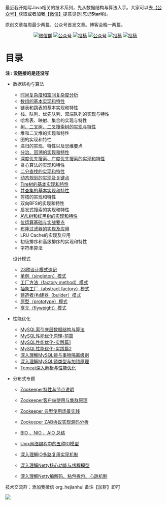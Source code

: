 
最近我开始写Java相关的技术系列，先从数据结构与算法入手。大家可以去[【公众号】](#公众号)获取或者加我[【微信】](#微信)提意见(别忘记**Star**哟)。

原创文章每周最少两篇，公众号首发文章。博客会晚一两篇。




<p align="center">
  <a href="#微信"><img src="https://img.shields.io/badge/weChat-微信群-blue.svg" alt="微信群"></a>
  <a href="#公众号"><img src="https://img.shields.io/badge/公众号-一角钱小助手-lightgrey" alt="公众号"></a>
  <a href="https://www.toutiao.com/c/user/token/MS4wLjABAAAAOhN0XemrWZKDxa6wo4TLfcNFiLU9oYveWN1-R8MimFA/"><img src="https://img.shields.io/badge/toutiao-头条-9cf" alt="投稿"></a>
  <a href="https://juejin.im/user/307518986264109"><img src="https://img.shields.io/badge/juejin-掘金-blue.svg" alt="公众号"></a>
  <a href="https://www.zhihu.com/people/hejianhui-72"><img src="https://img.shields.io/badge/zhihu-知乎-informational" alt="投稿"></a>
  <a href="https://blog.csdn.net/org_hjh"><img src="https://img.shields.io/badge/csdn-CSDN-red.svg" alt="投稿"></a>
</p>



# 目录

**注 : 没链接的是还没写**

- 数据结构与算法

    - [时间复杂度和空间复杂度分析](https://mp.weixin.qq.com/s/YwmEkaQgT36InDUaF0QjyA)
    - [数组的基本实现和特性](https://mp.weixin.qq.com/s?__biz=MzA4NjI1MTkyNw==&mid=302508523&idx=1&sn=70f4b4ca4f3f5adc2b833a1f592edae3&scene=19#wechat_redirect)
    - 链表和跳表的基本实现和特性
    - 栈、队列、优先队列、双端队列的实现与特性
    - 哈希表、映射、集合的实现与特性
    - [树、二叉树、二叉搜索树的实现与特性](https://mp.weixin.qq.com/s?__biz=MzA4NjI1MTkyNw==&mid=2449993586&idx=1&sn=5016403995c555669baa8a10c956c96c&chksm=8838cf8abf4f469c287fa0cd5e590d43d98f0c72148579af1f1b8711a8e4bab29861d8623228&scene=178#rd)
    - 堆和二叉堆的实现和特性
    - 图的实现和特性
    - 递归的实现、特性以及思维要点
    - [分治、回溯的实现和特性](https://mp.weixin.qq.com/s?__biz=MzA4NjI1MTkyNw==&mid=2449992294&idx=1&sn=0279a09ff528c0f4848d3f24c2725c20&scene=19#wechat_redirect)
    - [深度优先搜索、广度优先搜索的实现和特性](https://mp.weixin.qq.com/s?__biz=MzA4NjI1MTkyNw==&mid=2449992325&idx=1&sn=3028a98312b163ecd7f4700677bd4092&scene=19#wechat_redirect)
    - 贪心算法的实现和特性
    - [二分查找的实现和特性](https://mp.weixin.qq.com/s?__biz=MzA4NjI1MTkyNw==&mid=2449992484&idx=1&sn=b4090c8939b2c1fb86bd06d8a59c637a&chksm=8838cbdcbf4f42ca67d9e03b48ccdfa52d7c604aa53571a47fa21d0944c7cb5f02f8b9dd4fba&scene=178#rd)
    - [动态规划的实现及关键点](https://mp.weixin.qq.com/s?__biz=MzA4NjI1MTkyNw==&mid=2449992469&idx=1&sn=15634db09ed5bf36972e4941a7823d35&chksm=8838cbedbf4f42fb04baca5df20763a7567df8e3c480390f080729e9241108572b726862b528&scene=178#rd)
    - [Tire树的基本实现和特性](https://mp.weixin.qq.com/s?__biz=MzA4NjI1MTkyNw==&mid=2449992499&idx=1&sn=3ffe17cdfca02c8bf41846526c3bb54d&chksm=8838cbcbbf4f42dd82b673d41cacd31cbdd03cb0d098361806ed703a770345eb9b3a58033ce7&scene=178#rd)
    - [并查集的基本实现和特性](https://mp.weixin.qq.com/s?__biz=MzA4NjI1MTkyNw==&mid=2449992525&idx=1&sn=35f5c7c82744d59e83dfb81e7b7f504a&chksm=8838cbb5bf4f42a3d27515e6cf59871cc72c048674177352dacd677df990f54bfa884c70e8e5&scene=178#rd)
    - 剪枝的实现和特性
    - 双向BFS的实现和特性
    - 启发式搜索的实现和特性
    - [AVL树和红黑树的实现和特性](https://mp.weixin.qq.com/s?__biz=MzA4NjI1MTkyNw==&mid=2449992684&idx=1&sn=9722cce6d498ae69022796f887b07245&chksm=8838cb14bf4f420242679ff5d30c445cb5e1fd78b77742b917068879e3c28d19f854b9f58d56&scene=178#rd)
    - [位运算基础与实战要点](https://mp.weixin.qq.com/s?__biz=MzA4NjI1MTkyNw==&mid=2449992539&idx=1&sn=16dea41601c559135336b18f46e416c6&chksm=8838cba3bf4f42b5bd6a14e43c62306ea213925b51bf150e1b395dafafeae394402cac5f622d&scene=178#rd)
    - [布隆过滤器的实现及应用](https://mp.weixin.qq.com/s?__biz=MzA4NjI1MTkyNw==&mid=2449992555&idx=1&sn=3f16f8ac4c74b9af8d3629dbed698606&chksm=8838cb93bf4f42853f2436b2174adbfcd69bbf56f53e5ee486b652d848fade2f03c60f5a845a&scene=178#rd)
    - LRU Cache的实现及应用
    - 初级排序和高级排序的实现和特性
    - 字符串算法
  
  设计模式
    
    - [23种设计模式速记](https://mp.weixin.qq.com/s/PvVQxwsU3QKEijOWpUf-1w)
    - [单例（singleton）模式](https://mp.weixin.qq.com/s/tj2YqoRUtRgjfFMzR7KyWA)
    - [工厂方法（factory method）模式](https://mp.weixin.qq.com/s/qY37AhlwZb0cfBhIjVP1MQ)
    - [抽象工厂（abstract factory）模式](https://mp.weixin.qq.com/s/WK4HGUDFfDW-DWjNOcsYLg)
    - [建造者/构建器（builder）模式 ](https://mp.weixin.qq.com/s/Vm_8_2JH-B32_2n6yfheIw)
    - [原型（prototype）模式](https://mp.weixin.qq.com/s/1GRNj5JdzIsZOStSatc2cg)
    - [享元（flyweight）模式](https://mp.weixin.qq.com/s/rX2RqsgqjxTVCXxEOlO68g)
  
    
- 性能优化

    - [MySQL索引底层数据结构与算法](https://mp.weixin.qq.com/s?__biz=MzA4NjI1MTkyNw==&mid=2449993426&idx=1&sn=ee5259d80cd38189a7d5001a063b1044&chksm=8838ce2abf4f473cc2f00957e7ced6cf57104d418e622a694b48e53ef74ed6b6ba4fbb61f950&scene=178#rd)
    - [MySQL性能优化原理-前篇](https://mp.weixin.qq.com/s?__biz=MzA4NjI1MTkyNw==&mid=2449993619&idx=1&sn=0e17f482b7bd97706a475e203e107806&chksm=8838cf6bbf4f467d3c3ce00597ff5e7979ed4f33303ae08091768b1e5bd8dc6062159bf9c701&scene=178#rd)
    - [MySQL性能优化-实践篇1](https://mp.weixin.qq.com/s/Etb39rkjtG32_jIAN0TUnQ)
    - [MySQL性能优化-实践篇2](https://mp.weixin.qq.com/s?__biz=MzA4NjI1MTkyNw==&mid=2449993711&idx=1&sn=9919c439750cffb835ec1fef410ccf07&chksm=8838cf17bf4f4601f7a0c6f9800c92de8a81ee557283db167306a44ae69b23146d14974c092e&scene=178#rd)
    - [深入理解MySQL锁与事物隔离级别](https://www.juejin.im/post/6875264015048638472)
    - [深入理解MySQL锁类型与加锁原理](https://juejin.im/post/6878884451162521613/)
    - [Tomcat深入解析与性能优化](https://mp.weixin.qq.com/s?__biz=MzA4NjI1MTkyNw==&mid=2449993199&idx=1&sn=ccbc65a939a8feb878355f357b6cd840&chksm=8838cd17bf4f44015274633bde1941301d743af6f9358be7a8bcb14e4e71a78bc2d8fa0b8c72&token=191979212&lang=zh_CN#rd)

- 分布式专题

    - [Zookeeper特性与节点说明](https://mp.weixin.qq.com/s/anREHyQ_nsV3kYWN9fhYBw)
    - [Zookeeper客户端使用与集群原理](https://mp.weixin.qq.com/s/K4iSWeIaz-R-cirxZC15zg)
    - [Zookeeper 典型使用场景实践](https://mp.weixin.qq.com/s/InX_ZEbH2yn1XXcaxoWPCA)
    - [Zookeeper ZAB协议实现源码分析](https://mp.weixin.qq.com/s/xilwdV145J2OdCTfea0diA)
    
    - [BIO 、NIO 、AIO 总结](https://mp.weixin.qq.com/s/7DrH3vdl0xVJp97Q-fjTAA)
    - [Unix网络编程中的五种IO模型](https://mp.weixin.qq.com/s/T-hP3wt4whtvVh1H1LBU3w)
    - [深入理解IO多路复用实现机制](https://mp.weixin.qq.com/s/9uHat2nHy-fn3lbWJj5JZg)
    - [深入理解Netty核心功能与线程模型](https://mp.weixin.qq.com/s/84guHGNjabazxRcI9NMnkw)
    - [深入理解Netty编解码、粘包拆包、心跳机制](https://mp.weixin.qq.com/s/nuZ-ey9GLUWKqMWWFqQvmQ)
   

技术交流群：添加我微信  org_hejianhui  备注【加群】即可

  <a name="微信"></a>  <a name="公众号"></a>
  
 ![](http://note.youdao.com/yws/public/resource/dc48a3654a1f505ae44450989de42c93/xmlnote/951B6B9454D548668E9208D249FEA2F8/19927)